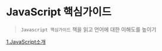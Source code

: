 # JavaScript 핵심가이드
> `Javascript 핵심가이드` 책을 읽고 언어에 대한 이해도를 높이기

[1.JavaScript소개](https://github.com/ljk9410/Javascript/tree/master/%ED%95%B5%EC%8B%AC%EA%B0%80%EC%9D%B4%EB%93%9C/1.JavaScript%EC%86%8C%EA%B0%9C#%ED%81%B4%EB%9D%BC%EC%9D%B4%EC%96%B8%ED%8A%B8-%EC%B8%A1-%EC%9E%90%EB%B0%94%EC%8A%A4%ED%81%AC%EB%A6%BD%ED%8A%B8%EC%9D%98-%EA%B8%B0%EB%8A%A5)